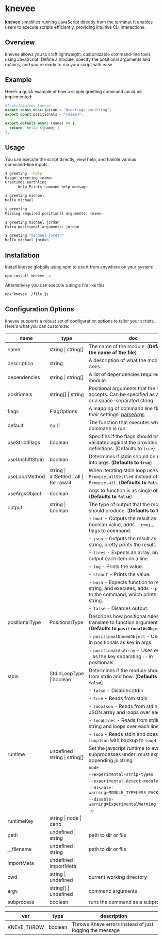 # knevee

**knevee** simplifies running JavaScript directly from the terminal. It enables users to execute scripts efficiently, providing intuitive CLI interactions.

## Overview

knevee allows you to craft lightweight, customizable command-line tools using JavaScript. Define a module, specify the positional arguments and options, and you're ready to run your script with ease.

## Example

Here’s a quick example of how a simple greeting command could be implemented:

```js
#!/usr/bin/env knevee
export const description = "Greetings earthling";
export const positionals = "<name>";

export default async (name) => {
  return `hello ${name}`;
};
```

## Usage

You can execute the script directly, view help, and handle various command-line
inputs:

```bash
$ greeting --help
Usage: greeting <name>
Greetings earthling
    --help Prints command help message

$ greeting michael
hello michael

$ greeting
Missing required positional arguments: <name>

$ greeting michael jordan
Extra positional arguments: jordan

$ greeting "michael jordan"
hello michael jordan
```

## Installation

Install knevee globally using npm to use it from anywhere on your system:

```bash
npm install knevee -g
```

Alternativley you can execute a single file like this

```bash
npx knevee ./file.js
```

## Configuration Options

knevee supports a robust set of configuration options to tailor your scripts. Here's what you can customize:

<!-- start run cat src/artifacts/options-table.md -->
| name | type | doc |
| --- | --- | --- |
| name | string \| string[] | The name of the module. (__Defaults to the name of the file__) |
| description | string | A description of what the module does. |
| dependencies | string \| string[] | A list of dependencies required by the module. |
| positionals | string[] \| string | Positional arguments that the module accepts. Can be specified as an array or a space-separated string. |
| flags | FlagOptions | A mapping of command line flags to their settings. [parseArgs](https://nodejs.org/api/util.html#utilparseargsconfig) |
| default | null \|  | The function that executes when the command is run. |
| useStrictFlags | boolean | Specifies if the flags should be strictly validated against the provided flags definitions. (Defaults to `true`) |
| useUnshiftStdin | boolean | Determines if stdin should be unshifted into args. (__Defaults to `true`__) |
| useLoopMethod | string \| allSettled \| all \| for-await | When iterating stdin loop uses `Promise.allSettled` instead of `Promise.all`. (__Defaults to `false`__) |
| useArgsObject | boolean | Args to function is as single object. (__Defaults to `false`__) |
| output | string \| boolean | The type of output that the module should produce. (__Defaults to `log`__) |
|  |  | - `bool` - Outputs the result as a boolean value, adds `--emoji`, `--int` flags to command. |
|  |  | - `json` - Outputs the result as a JSON string, pretty prints the result. |
|  |  | - `lines` - Expects an array, and will output each item on a line. |
|  |  | - `log` - Prints the value. |
|  |  | - `stdout` - Prints the value. |
|  |  | - `bash` - Expects function to return string, and executes, adds `--print` flag to the command, which prints the string. |
|  |  | - `false` - Disables output. |
| positionalType | PositionalType | Describes how positional rules translate to function arguments. (__Defaults to `positionalAsObject`__) |
|  |  | - `positionalNamedObject` - Uses name in positionals as key in args. |
|  |  | - `positionalAsArray` - Uses escalating `_` as the key separating `--` in positionals. |
| stdin | StdinLoopType \| boolean | Determines if the module should read from stdin and how. (__Defaults to `false`__) |
|  |  | - `false` - Disables stdin. |
|  |  | - `true` - Reads from stdin |
|  |  | - `loopJson` - Reads from stdin as a JSON array and loops over each item. |
|  |  | - `loopLines` - Reads from stdin as a string and loops over each line. |
|  |  | - `loop` - Reads stdin and does `loopJson` with backup to `loopLines`. |
| runtime | undefined \| string \| string[] | Set the javscript runtime to evaluate subprocesses under, must expect appending js string. |
|  |  | `node` |
|  |  | `--experimental-strip-types` |
|  |  | `--experimental-detect-module` |
|  |  | `--disable-warning=MODULE_TYPELESS_PACKAGE_JSON` |
|  |  | `--disable-warning=ExperimentalWarning` |
|  |  | `-e` |
| runtimeKey | string \| node \| deno |  |
| path | undefined \| string | path to dir or file |
| __filename | undefined \| string | path to dir or file |
| importMeta | undefined \| ImportMeta |  |
| cwd | string \| undefined | current working directory |
| argv | string[] \| undefined | command arguments |
| subprocess | boolean | runs the command as a subprocess |
<!-- end run -->

<!-- start run ./src/build/json2md.ts ./envdef.json -->
| var | type | description |
| --- | --- | --- |
| KNEVE_THROW | boolean | Throws Kneve errors instead of just logging the message |
<!-- end run -->